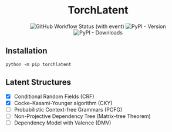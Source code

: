 <div align="center">

# TorchLatent

![GitHub Workflow Status (with event)](https://img.shields.io/github/actions/workflow/status/speedcell4/torchlatent/unit-tests.yml?cacheSeconds=0)
![PyPI - Version](https://img.shields.io/pypi/v/torchlatent?label=pypi%20version&cacheSeconds=0)
![PyPI - Downloads](https://img.shields.io/pypi/dm/torchlatent?cacheSeconds=0)

</div>

## Installation

`python -m pip torchlatent`

## Latent Structures

- [x] Conditional Random Fields (CRF)
- [x] Cocke–Kasami-Younger algorithm (CKY)
- [ ] Probabilistic Context-free Grammars (PCFG)
- [ ] Non-Projective Dependency Tree (Matrix-tree Theorem)
- [ ] Dependency Model with Valence (DMV)